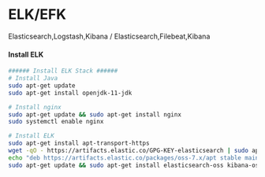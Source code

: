 # ELK/EFK
Elasticsearch,Logstash,Kibana / Elasticsearch,Filebeat,Kibana

#### Install ELK 
```sh
###### Install ELK Stack ######
# Install Java
sudo apt-get update
sudo apt-get install openjdk-11-jdk

# Install nginx 
sudo apt-get update && sudo apt-get install nginx
sudo systemctl enable nginx

# Install ELK 
sudo apt-get install apt-transport-https
wget -qO - https://artifacts.elastic.co/GPG-KEY-elasticsearch | sudo apt-key add -
echo "deb https://artifacts.elastic.co/packages/oss-7.x/apt stable main" | sudo tee /etc/apt/sources.list.d/elastic-7.x.list
sudo apt-get update && sudo apt-get install elasticsearch-oss kibana-oss logstash-oss filebeat
```
